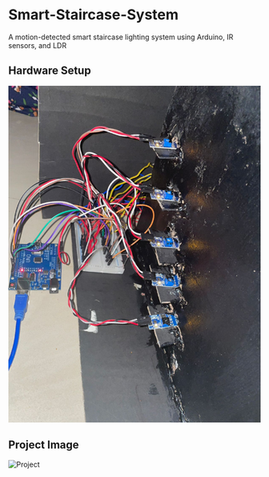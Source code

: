 # Smart-Staircase-System
A motion-detected smart staircase lighting system using Arduino, IR sensors, and LDR


## Hardware Setup

![Hardware](https://raw.githubusercontent.com/Nanda-5002/Smart-Staircase-System/refs/heads/main/hardware.jfif)


## Project Image

![Project](https://github.com/your-username/your-repo-name/blob/main/project%20image.jfif?raw=true)
